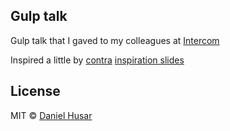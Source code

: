 ## Gulp talk

Gulp talk that I gaved to my colleagues at [Intercom](https://www.intercom.io/)

Inspired a little by [contra](https://github.com/contra) [inspiration slides](http://slides.com/contra/gulp#/)


## License

MIT © [Daniel Husar](https://github.com/danielhusar)